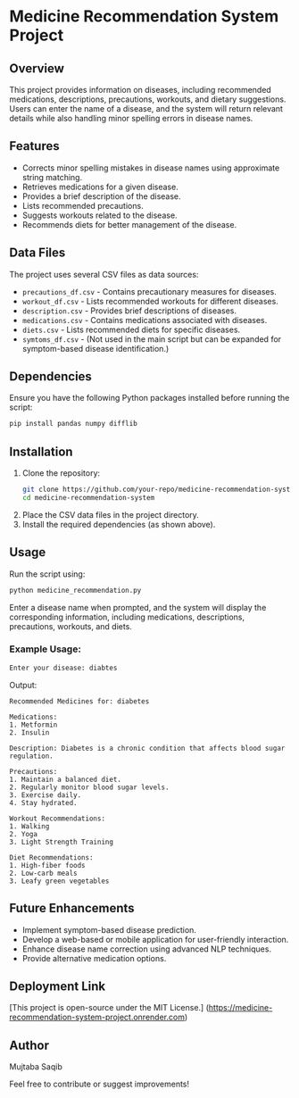 # Medicine Recommendation System Project

## Overview
This project provides information on diseases, including recommended medications, descriptions, precautions, workouts, and dietary suggestions. Users can enter the name of a disease, and the system will return relevant details while also handling minor spelling errors in disease names.

## Features
- Corrects minor spelling mistakes in disease names using approximate string matching.
- Retrieves medications for a given disease.
- Provides a brief description of the disease.
- Lists recommended precautions.
- Suggests workouts related to the disease.
- Recommends diets for better management of the disease.

## Data Files
The project uses several CSV files as data sources:
- `precautions_df.csv` - Contains precautionary measures for diseases.
- `workout_df.csv` - Lists recommended workouts for different diseases.
- `description.csv` - Provides brief descriptions of diseases.
- `medications.csv` - Contains medications associated with diseases.
- `diets.csv` - Lists recommended diets for specific diseases.
- `symtoms_df.csv` - (Not used in the main script but can be expanded for symptom-based disease identification.)

## Dependencies
Ensure you have the following Python packages installed before running the script:
```bash
pip install pandas numpy difflib
```

## Installation
1. Clone the repository:
   ```bash
   git clone https://github.com/your-repo/medicine-recommendation-system.git
   cd medicine-recommendation-system
   ```
2. Place the CSV data files in the project directory.
3. Install the required dependencies (as shown above).

## Usage
Run the script using:
```bash
python medicine_recommendation.py
```
Enter a disease name when prompted, and the system will display the corresponding information, including medications, descriptions, precautions, workouts, and diets.

### Example Usage:
```bash
Enter your disease: diabtes
```
Output:
```
Recommended Medicines for: diabetes

Medications:
1. Metformin
2. Insulin

Description: Diabetes is a chronic condition that affects blood sugar regulation.

Precautions:
1. Maintain a balanced diet.
2. Regularly monitor blood sugar levels.
3. Exercise daily.
4. Stay hydrated.

Workout Recommendations:
1. Walking
2. Yoga
3. Light Strength Training

Diet Recommendations:
1. High-fiber foods
2. Low-carb meals
3. Leafy green vegetables
```

## Future Enhancements
- Implement symptom-based disease prediction.
- Develop a web-based or mobile application for user-friendly interaction.
- Enhance disease name correction using advanced NLP techniques.
- Provide alternative medication options.

## Deployment Link
[This project is open-source under the MIT License.]
(https://medicine-recommendation-system-project.onrender.com)

## Author
Mujtaba Saqib

Feel free to contribute or suggest improvements!

